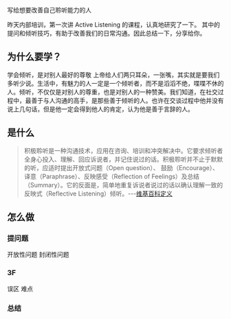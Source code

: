 写给想要改善自己聆听能力的人

昨天内部培训，第一次讲 Active Listening 的课程，认真地研究了一下。
其中的提问和倾听技巧，有助于改善我们的日常沟通。因此总结一下，分享给你。

## 为什么要学？
学会倾听，是对别人最好的尊敬      上帝给人们两只耳朵，一张嘴，其实就是要我们多听少说。生活中，有魅力的人一定是一个倾听者，而不是滔滔不绝，喋喋不休的人。倾听，不仅仅是对别人的尊重，也是对别人的一种赞美。我们知道，在社交过程中，最善于与人沟通的高手，是那些善于倾听的人。也许在交谈过程中他并没有说上几句话，但是他一定会得到他人的肯定，认为他是善于言辞的人。

##  是什么
>积极聆听是一种沟通技术，应用在咨询、培训和冲突解决中。它要求倾听者全身心投入、理解、回应诉说者，并记住说过的话。积极聆听并不止于默默的听，应适时提出开放式问题（Open question）、 鼓励（Encourage）、译意（Paraphrase）、反映感受（Reflection of Feelings）及总结（Summary）。它的反面是，简单地重复诉说者说过的话以确认理解一致的反映式（Reflective Listening）倾听。---[维基百科定义](https://en.wikipedia.org/wiki/Active_listening)



## 怎么做
### 提问题
开放性问题
封闭性问题

### 3F
误区
难点
### 总结